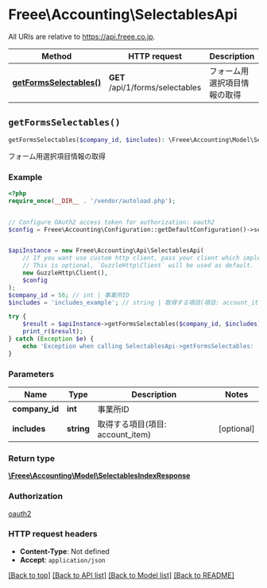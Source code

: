 # Freee\Accounting\SelectablesApi

All URIs are relative to https://api.freee.co.jp.

Method | HTTP request | Description
------------- | ------------- | -------------
[**getFormsSelectables()**](SelectablesApi.md#getFormsSelectables) | **GET** /api/1/forms/selectables | フォーム用選択項目情報の取得


## `getFormsSelectables()`

```php
getFormsSelectables($company_id, $includes): \Freee\Accounting\Model\SelectablesIndexResponse
```

フォーム用選択項目情報の取得



### Example

```php
<?php
require_once(__DIR__ . '/vendor/autoload.php');


// Configure OAuth2 access token for authorization: oauth2
$config = Freee\Accounting\Configuration::getDefaultConfiguration()->setAccessToken('YOUR_ACCESS_TOKEN');


$apiInstance = new Freee\Accounting\Api\SelectablesApi(
    // If you want use custom http client, pass your client which implements `GuzzleHttp\ClientInterface`.
    // This is optional, `GuzzleHttp\Client` will be used as default.
    new GuzzleHttp\Client(),
    $config
);
$company_id = 56; // int | 事業所ID
$includes = 'includes_example'; // string | 取得する項目(項目: account_item)

try {
    $result = $apiInstance->getFormsSelectables($company_id, $includes);
    print_r($result);
} catch (Exception $e) {
    echo 'Exception when calling SelectablesApi->getFormsSelectables: ', $e->getMessage(), PHP_EOL;
}
```

### Parameters

Name | Type | Description  | Notes
------------- | ------------- | ------------- | -------------
 **company_id** | **int**| 事業所ID |
 **includes** | **string**| 取得する項目(項目: account_item) | [optional]

### Return type

[**\Freee\Accounting\Model\SelectablesIndexResponse**](../Model/SelectablesIndexResponse.md)

### Authorization

[oauth2](../../README.md#oauth2)

### HTTP request headers

- **Content-Type**: Not defined
- **Accept**: `application/json`

[[Back to top]](#) [[Back to API list]](../../README.md#endpoints)
[[Back to Model list]](../../README.md#models)
[[Back to README]](../../README.md)
